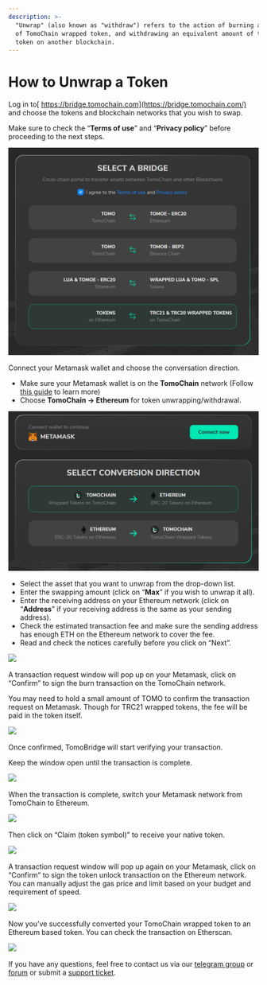 ```yaml
---
description: >-
  "Unwrap" (also known as "withdraw") refers to the action of burning an amount
  of TomoChain wrapped token, and withdrawing an equivalent amount of the native
  token on another blockchain.
---
```


# How to Unwrap a Token

Log in to[ https://bridge.tomochain.com](https://bridge.tomochain.com/) and choose the tokens and blockchain networks that you wish to swap.

Make sure to check the “**Terms of use**” and “**Privacy policy**” before proceeding to the next steps.

![](../../../.gitbook/assets/image%20%28107%29.png)

Connect your Metamask wallet and choose the conversation direction. 

* Make sure your Metamask wallet is on the **TomoChain** network \(Follow [this guide](https://docs.tomochain.com/general/how-to-connect-to-tomochain-network/metamask) to learn more\)
* Choose **TomoChain -&gt; Ethereum** for token unwrapping/withdrawal.

![](../../../.gitbook/assets/image%20%28108%29.png)

* Select the asset that you want to unwrap from the drop-down list. 
* Enter the swapping amount \(click on “**Max**” if you wish to unwrap it all\).
* Enter the receiving address on your Ethereum network \(click on “**Address**” if your receiving address is the same as your sending address\).
* Check the estimated transaction fee and make sure the sending address has enough ETH on the Ethereum network to cover the fee.
* Read and check the notices carefully before you click on “Next”.

![](https://lh6.googleusercontent.com/a1Tj956gArBgFaxpLqNB8Ra7607ogWqdcyxgcu20JanR488IWPWdSC6XfRqQiWIg9q4mTa5oHHhHibA0g0C4wbPd2XGKVIrEf98HHL0EYMFTNhMVM1HrNrK5i8t5leq4lkHjmqHi)

A transaction request window will pop up on your Metamask, click on “Confirm” to sign the burn transaction on the TomoChain network. 

You may need to hold a small amount of TOMO to confirm the transaction request on Metamask. Though for TRC21 wrapped tokens, the fee will be paid in the token itself.

![](https://lh5.googleusercontent.com/ixbo77wGlu7m-RMaifRcXFxigHOl-LC4trpFukED7V5fTMK4S8QbVkrkxSoUuDblDBl9LN8b-qeCy_3EdD0JLrWLBUbSmte1NSOr3ojev5zm9fZZXqAAnOwEPSabECWpjXDwOrO3)

Once confirmed, TomoBridge will start verifying your transaction.

Keep the window open until the transaction is complete. 

![](https://lh6.googleusercontent.com/5Y3FxlU-edfRwAcCJ7GDjky504-Z0x7RKmhbfjCcidfFnJjlyVX99XXPR__-0AcWkqoWy0X1xqpEdlwDsLpCsdUeM24byqsfXsVALivOKMKNLf0k-bJS7yw1An_ePSJFv03ec7Cu)

When the transaction is complete, switch your Metamask network from TomoChain to Ethereum. 

![](https://lh5.googleusercontent.com/R6IfUmpBb9qCgpLmQ0RCwRBLa_c4JgPrAmNTBjjNsb9Ak5MG0igKPaPNh7MJBI3VqA1vo7DK1Te9mxXDZV1kwZbxipfc6o_kKBiaiGa2UUL6pvKMssTrA__-1lk-A_BhTAz4TLmM)

Then click on “Claim \(token symbol\)” to receive your native token.

![](https://lh6.googleusercontent.com/ZnnWSvXmSru2P6RSRfzlxVSgPn7nJZ6m7meoFg--0gKDPhdqR9vUW1CpYI6D8mkNnY6X7ZIEzyJhRvIXlrW3TCVsTwtF08YivabALjkqMY2JNb8sVQKBZZ0ybdOP3DvaQLItupIq)

A transaction request window will pop up again on your Metamask, click on “Confirm” to sign the token unlock transaction on the Ethereum network. You can manually adjust the gas price and limit based on your budget and requirement of speed.

![](https://lh6.googleusercontent.com/Q06nC2bcrA3spTay5RLYnakucMijZvcc3lJVoNJ4EdTXbZGPj8esn2Mxx1E-DWxSnwKL7oTJB1x9pRcszUSJVWAxN7rPf29dBKFEGR9BgmMMgDy1NQ1KV6rZB9GEuJXzmaBfFHhB)

Now you’ve successfully converted your TomoChain wrapped token to an Ethereum based token. You can check the transaction on Etherscan. 

![](https://lh3.googleusercontent.com/ws28fUcLAQ6ZpzzjnoUgFjZw_R5q2--UexU1AmFPxB7k7HB3-SIbKS_lStTPrlO--HGQh1SLlvVucZikcrB6wMQik8-81nGlBToOG_MY28zbu8mxOVezSkiaZE57rpxhKbgnsmji)

If you have any questions, feel free to contact us via our [telegram group](https://t.me/TomoChain) or [forum](https://forum.tomochain.com/c/technical-discussion/9) or submit a [support ticket](https://docs.google.com/forms/d/e/1FAIpQLSepwuF5MEwos7Gd_D1NllncV8JFKGoU92PO6ZNx4x9ri1WVbA/viewform).   


